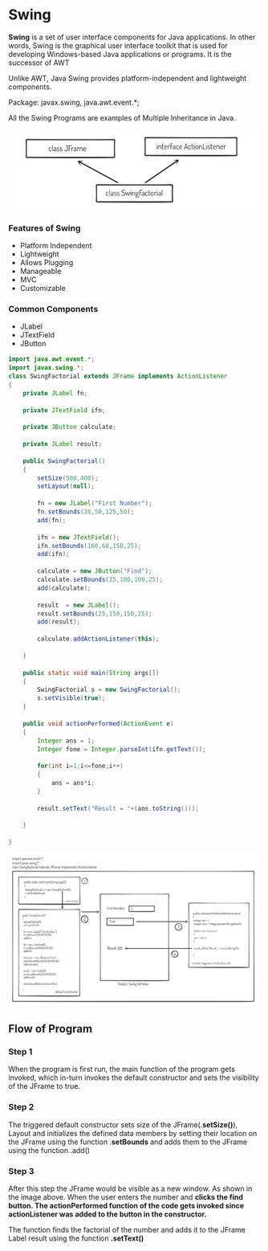 # Swing

**Swing** is a set of user interface components for Java applications. In other words, Swing is the graphical user interface toolkit that is used for developing Windows-based Java applications or programs. It is the successor of AWT

Unlike AWT, Java Swing provides platform-independent and lightweight components.

Package: javax.swing, java.awt.event.*;

All the Swing Programs are examples of Multiple Inheritance in Java.

![Untitled](Swing/Untitled.png)

### Features of Swing

- Platform Independent
- Lightweight
- Allows Plugging
- Manageable
- MVC
- Customizable

### Common Components

- JLabel
- JTextField
- JButton

```java
import java.awt.event.*;
import javax.swing.*;
class SwingFactorial extends JFrame implements ActionListener
{
	private JLabel fn;
		
	private JTextField ifn;
		
	private JButton calculate;
		
	private JLabel result;
	
	public SwingFactorial()
	{	
		setSize(500,400);
		setLayout(null);
		
		fn = new JLabel("First Number");
		fn.setBounds(20,50,125,50);
		add(fn);
			
		ifn = new JTextField();
		ifn.setBounds(160,60,150,25);
		add(ifn);
		
		calculate = new JButton("Find");
		calculate.setBounds(25,100,100,25);
		add(calculate);
			
		result  = new JLabel();
		result.setBounds(25,150,150,25);
		add(result);
		
		calculate.addActionListener(this);
		
	}
	
	public static void main(String args[])
	{
		SwingFactorial s = new SwingFactorial();
		s.setVisible(true);
	}
	
	public void actionPerformed(ActionEvent e)
	{
		Integer ans = 1;
		Integer fone = Integer.parseInt(ifn.getText());
		
		for(int i=1;i<=fone;i++)
		{
			ans = ans*i;
		}
		
		result.setText("Result = "+(ans.toString()));	
		
	}
	
}

```

![Untitled](Swing/Untitled%201.png)

## Flow of Program

### Step 1

When the program is first run, the main function of the program gets invoked, which in-turn invokes the default constructor and sets the visibility of the JFrame to true.

### Step 2

The triggered default constructor sets size of the JFrame(.**setSize()**), Layout and initializes the defined data members by setting their location on the JFrame using the function .**setBounds** and adds them to the JFrame using the function .add()

### Step 3

After this step the JFrame would be visible as a new window. As shown in the image above. When the user enters the number and **clicks the find button. The actionPerformed function of the code gets invoked since actionListener was added to the button in the constructor.**

The function finds the factorial of the number and adds it to the JFrame Label result using the function **.setText()**